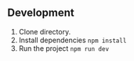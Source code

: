 ## Development

1. Clone directory.
2. Install dependencies ```npm install```
3. Run the project ```npm run dev```

